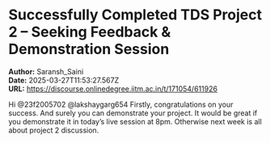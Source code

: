 # Successfully Completed TDS Project 2 – Seeking Feedback & Demonstration Session

**Author:** Saransh_Saini  
**Date:** 2025-03-27T11:53:27.567Z  
**URL:** https://discourse.onlinedegree.iitm.ac.in/t/171054/611926

Hi @23f2005702 @lakshaygarg654
Firstly, congratulations on your success. And surely you can demonstrate your project. It would be great if you demonstrate it in today’s live session at 8pm. Otherwise next week is all about project 2 discussion.

